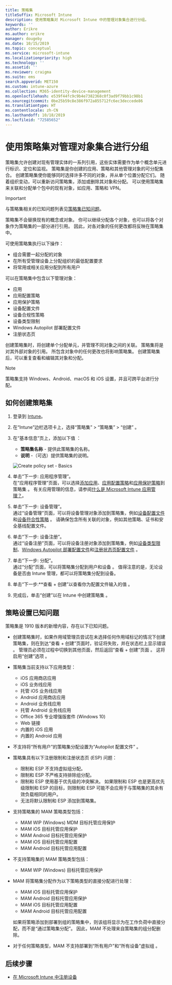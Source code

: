 ```yaml
---
title: 策略集
titleSuffix: Microsoft Intune
description: 使用策略集对 Microsoft Intune 中的管理对象集合进行分组。
keywords: ''
author: Erikre
ms.author: erikre
manager: dougeby
ms.date: 10/15/2019
ms.topic: conceptual
ms.service: microsoft-intune
ms.localizationpriority: high
ms.technology: ''
ms.assetid: ''
ms.reviewer: craigma
ms.suite: ems
search.appverid: MET150
ms.custom: intune-azure
ms.collection: M365-identity-device-management
ms.openlocfilehash: e539f44fc9c9b4e7382368c0f3ad9f79bb1c98b1
ms.sourcegitcommit: 0be25b59c8e386f972a855712fc6ec3deccede86
ms.translationtype: HT
ms.contentlocale: zh-CN
ms.lasthandoff: 10/18/2019
ms.locfileid: "72585652"
---
```

# <a name="use-policy-sets-to-group-collections-of-management-objects"></a>使用策略集对管理对象集合进行分组

策略集允许创建对现有管理实体的一系列引用，这些实体需要作为单个概念单元进行标识、定位和监视。 策略集是你创建的应用、策略和其他管理对象的可分配集合。 创建策略集使你能够同时选择许多不同的对象，并从单个位置分配它们。 随着组织变动，可以重新访问策略集，添加或删除其对象和分配。 可以使用策略集来关联和分配单个包中的现有对象，如应用、策略和 VPN。 

> [!IMPORTANT]
> 与策略集相关的已知问题列表见[策略集已知问题](~/fundamentals/policy-sets.md#policy-sets-known-issues)。

策略集不会替换现有的概念或对象。 你可以继续分配各个对象，也可以将各个对象作为策略集的一部分进行引用。 因此，对各对象的任何更改都将反映在策略集中。 

可使用策略集执行以下操作：

- 组合需要一起分配的对象
- 在所有受管理设备上分配组织的最低配置要求
- 将常用或相关应用分配到所有用户

可以在策略集中包含以下管理对象：
- 应用
- 应用配置策略
- 应用保护策略
- 设备配置文件
- 设备合规性策略
- 设备类型限制
- Windows Autopilot 部署配置文件
- 注册状态页

创建策略集时，将创建单个分配单元，并管理不同对象之间的关联。 策略集将是对其外部对象的引用。 所包含对象中的任何更改也将影响策略集。 创建策略集后，可以重复查看和编辑其对象和分配。 

> [!NOTE]
> 策略集支持 Windows、Android、macOS 和 iOS 设置，并且可跨平台进行分配。

## <a name="how-to-create-a-policy-set"></a>如何创建策略集

1. 登录到 [Intune](https://go.microsoft.com/fwlink/?linkid=2090973)。
2. 在“Intune”边栏选项卡上，选择“策略集” > “策略集” > “创建”     。
3. 在“基本信息”页上，添加以下值  ：
    - **策略集名称** - 提供此策略集的名称。
    - **说明** -（可选）提供策略集的说明。
   <p>
   <img alt="Create policy set - Basics" src="~/fundamentals/media/policy-sets/policy-sets-01.png">

4. 单击“下一步:  应用程序管理”。<br>
   在“应用程序管理”页面，可以选择[添加应用](~/apps/apps-add.md)、[应用配置策略](~/apps/app-configuration-policies-overview.md)和[应用保护策略](~/apps/app-protection-policy.md)到策略集  。 有关应用管理的信息，请参阅[什么是 Microsoft Intune 应用管理？](~/apps/app-management.md)。 
5. 单击“下一步:  设备管理”。<br>
   通过“设备管理”页面，可以将设备管理对象添加到策略集，例如[设备配置文件](~/configuration/device-profiles.md)和[设备符合性策略](~/protect/device-compliance-get-started.md)  。 请确保包含所有关联的对象，例如其他策略、证书和安全基线配置文件。
6. 单击“下一步:  设备注册”。<br>
   通过“设备注册”页面，可以将设备注册对象添加到策略集，例如[设备类型限制](~/enrollment/enrollment-restrictions-set.md)、[Windows Autopilot 部署配置文件](~/enrollment/enrollment-autopilot.md)和[注册状态页配置文件](~/enrollment/windows-enrollment-status.md)  。
7. 单击“下一步:  分配”。<br>
   通过“分配”页面，可以将策略集分配到用户和设备  。 值得注意的是，无论设备是否由 Intune 管理，都可以将策略集分配到设备。
8. 单击“下一步:**查看 + 创建”以查看你为配置文件输入的值  。
9. 完成后，单击“创建”以在 Intune 中创建策略集  。 

## <a name="policy-sets-known-issues"></a>策略设置已知问题

策略集是 1910 版本的新增内容，存在以下已知问题。

- 创建策略集时，如果作用域管理员尝试在未选择任何作用域标记的情况下创建策略集，则在到达“查看 + 创建”页面时，验证将失败，并在状态栏上显示错误  。 管理员必须在过程中切换到其他页面，然后返回“查看 + 创建”页面  。 这将启用“创建”选项  。  
 
- 策略集当前支持以下应用类型：
    - iOS 应用商店应用
    - iOS 业务线应用
    - 托管 iOS 业务线应用
    - Android 应用商店应用
    - Android 业务线应用
    - 托管 Android 业务线应用
    - Office 365 专业增强版套件 (Windows 10)
    - Web 链接
    - 内置的 iOS 应用
    - 内置的 Android 应用

- 不支持将“所有用户”的策略集分配设置为“Autopilot 配置文件”   。

- 策略集具有以下注册限制和注册状态页 (ESP) 问题：
    - 限制和 ESP 不支持虚拟组分配。
    - 限制和 ESP 不严格支持排除组分配。 
    - 限制和 ESP 使用基于优先级的冲突解决。 如果限制和 ESP 也是更高优先级限制和 ESP 的目标，则限制和 ESP 可能不会应用于与策略集的其余有效负载相同的用户。
    - 无法将默认限制和 ESP 添加到策略集。

- 支持策略集的 MAM 策略类型包括： 
    - MAM WIP (Windows) MDM 目标托管应用保护 
    - MAM iOS 目标托管应用保护
    - MAM Android 目标托管应用保护
    - MAM iOS 目标托管应用配置
    - MAM Android 目标托管应用配置

- 不支持策略集的 MAM 策略类型包括： 
    - MAM WIP (Windows) 目标托管应用保护

- MAM 将策略集分配作为以下策略类型的直接分配进行处理：
    - MAM iOS 目标托管应用保护
    - MAM Android 目标托管应用保护
    - MAM iOS 目标托管应用配置
    - MAM Android 目标托管应用配置

    如果将策略添加到部署到组的策略集中，则该组将显示为在工作负荷中直接分配，而不是“通过策略集分配”。 因此，MAM 不处理来自策略集的组分配删除。

- 对于任何策略类型，MAM 不支持部署到“所有用户”和“所有设备”虚拟组   。

## <a name="next-steps"></a>后续步骤

- [在 Microsoft Intune 中注册设备](~/enrollment/index.yml)